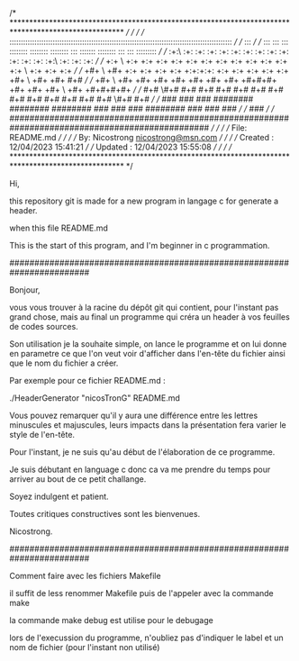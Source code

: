 /* **************************************************************************************************** */
/*                                                                                                      */
/*  ::::::::::::::::::::::::::::::::::::::::::::::::::::::::::::::::::::::::::::::::::::::::::::::::::  */
/*                                                   :::                                                */
/*  :::      :::  :::  ::::::::  ::::::::  ::::::::  :::  :::::::    ::::::::  :::      :::  :::::::::  */
/*  :+:\\    :+:  :+:  :+:       :+:  :+:  :+:  :+:  :+:  :+:  :+:   :+:  :+:  :+:\\    :+:  :+:   :+:  */
/*  +:+ \\   +:+  +:+  +:+       +:+  +:+  +:+       +:+  +:+   +:+  +:+  +:+  +:+ \\   +:+  +:+   +:+  */
/*  +#+  \\  +#+  +:+  +:+       +:+  +:+  +:+:+:+:  +:+  +:+ +:+    +:+  +:+  +#+  \\  +#+  +#+   #+#  */
/*  +#+   \\ +#+  +#+  +#+       +#+  +#+       +#+  +#+  +#+#+#+    +#+  +#+  +#+   \\ +#+  +#+#+#+#+  */
/*  #+#    \\#+#  #+#  #+#       #+#  #+#  #+#  #+#  #+#  #+#  #+#   #+#  #+#  #+#    \\#+#        #+#  */
/*  ###      ###  ###  ########  ########  ########  ###  ###   ###  ########  ###      ###        ###  */
/*                                                                                                ###   */
/*  ################################################################################################    */
/*                                                                                                      */
/*  File: README.md                                                                                     */
/*                                                                                                      */
/*  By: Nicostrong <nicostrong@msn.com>                                                                 */
/*                                                                                                      */
/*  Created : 12/04/2023 15:41:21                                                                       */
/*  Updated : 12/04/2023 15:55:08                                                                       */
/*                                                                                                      */
/* **************************************************************************************************** */

Hi,

this repository git is made for a new program in langage c for generate a
header.

when this file README.md

This is the start of this program, and I'm beginner in c programmation.

########################################################################

Bonjour,

vous vous trouver à la racine du dépôt git qui contient, pour l'instant pas
grand chose, mais au final un programme qui créra un header à vos feuilles de
codes sources.

Son utilisation je la souhaite simple, on lance le programme et on lui donne en
parametre ce que l'on veut voir d'afficher dans l'en-tête du fichier ainsi que
le nom du fichier a créer.

Par exemple pour ce fichier README.md :

./HeaderGenerator "nicosTronG" README.md

Vous pouvez remarquer qu'il y aura une différence entre les lettres minuscules
et majuscules, leurs impacts dans la présentation fera varier le style de
l'en-tête.

Pour l'instant, je ne suis qu'au début de l'élaboration de ce programme.

Je suis débutant en language c donc ca va me prendre du temps pour arriver au
bout de ce petit challange.

Soyez indulgent et patient.

Toutes critiques constructives sont les bienvenues.

Nicostrong.

########################################################################

Comment faire avec les fichiers Makefile

il suffit de less renommer Makefile puis de l'appeler avec la commande make

la commande make debug est utilise pour le debugage

lors de l'execussion du programme, n'oubliez pas d'indiquer le label et un nom
de fichier (pour l'instant non utilisé)

